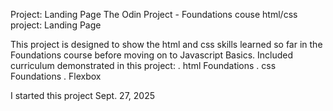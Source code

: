 Project: Landing Page
The Odin Project - Foundations couse html/css project: Landing Page

This project is designed to show the html and css skills learned so far in the Foundations course before moving on to Javascript Basics. Included curriculum demonstrated in this project:
. html Foundations
. css Foundations
. Flexbox

I started this project Sept. 27, 2025

